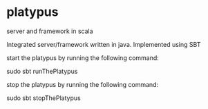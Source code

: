 platypus
========

server and framework in scala


Integrated server/framework written in java.
Implemented using SBT

start the platypus by running the following command:

sudo sbt runThePlatypus

stop the platypus by running the following command:

sudo sbt stopThePlatypus
